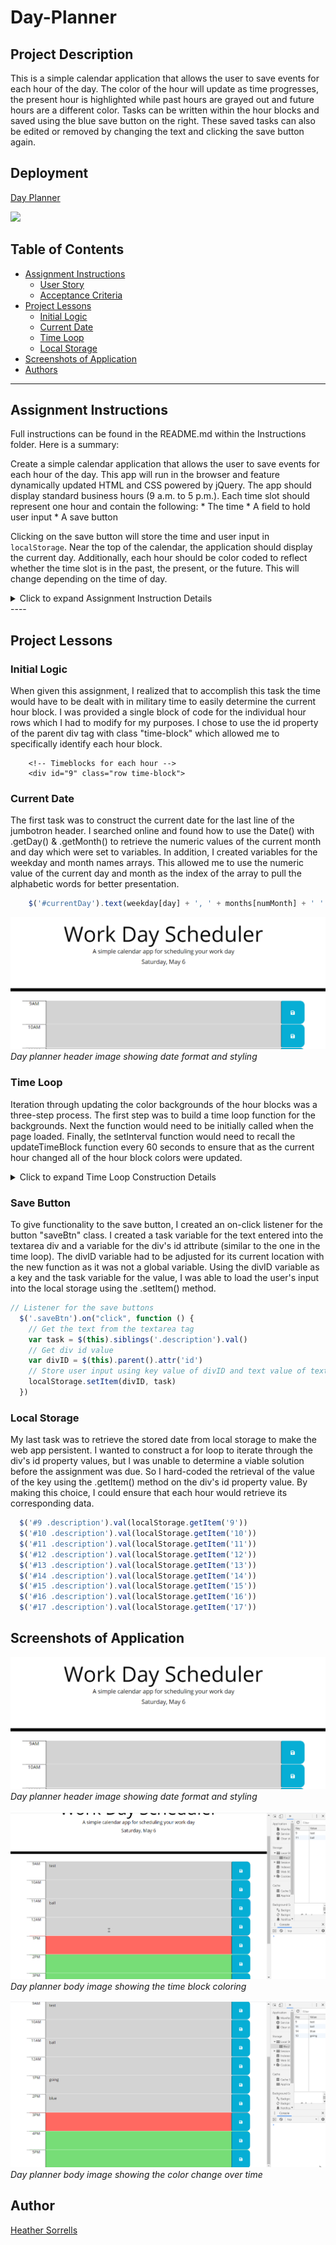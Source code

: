 # Day-Planner

## Project Description
This is a simple calendar application that allows the user to save events for each hour of the day. The color of the hour will update as time progresses, the present hour is highlighted while past hours are grayed out and future hours are a different color. Tasks can be written within the hour blocks and saved using the blue save button on the right. These saved tasks can also be edited or removed by changing the text and clicking the save button again.

## Deployment

  [Day Planner](https://hlsorrells.github.io/Day-Planner/)

  ![](assets/Images/DayPlanner.gif)

## Table of Contents

  * [Assignment Instructions](#assignment-instructions)
    * [User Story](#user-story)
    * [Acceptance Criteria](#acceptance-criteria)
  * [Project Lessons](#project-lessons)
    * [Initial Logic](#initial-logic)
    * [Current Date](#current-date)
    * [Time Loop](#time-loop)
    * [Local Storage](#local-storage)
  * [Screenshots of Application](#screenshots-of-application)
  * [Authors](#author)

----

## Assignment Instructions
Full instructions can be found in the README.md within the Instructions folder. Here is a summary:

Create a simple calendar application that allows the user to save events for each hour of the day. This app will run in the browser and feature dynamically updated HTML and CSS powered by jQuery. The app should display standard business hours (9 a.m. to 5 p.m.). Each time slot should represent one hour and contain the following:
    * The time
    * A field to hold user input
    * A save button

Clicking on the save button will store the time and user input in `localStorage`. Near the top of the calendar, the application should display the current day. Additionally, each hour should be color coded to reflect whether the time slot is in the past, the present, or the future. This will change depending on the time of day.

<details>
    <summary markdown="span">Click to expand Assignment Instruction Details</summary>

### User Story
AS AN employee with a busy schedule
I WANT to add important events to a daily planner
SO THAT I can manage my time effectively 

### Minimum Requirements

* Functional, deployed application.

* GitHub repository with a unique name and a README describing project.

* The application displays timeblocks for standard business hours (9 a.m. to 5 p.m.).

* Each timeblock contains an input field and save button.

* Clicking a timeblock's "Save" button stores the input text in local storage, allowing the text to persist when the application is refreshed.

* The current day is displayed at the top of the calendar.

* Each timeblock is color coded to indicate whether it is in a past, present, or future hour.

```
GIVEN that an employee adds events to a specific hour in a calendar

WHEN the employee clicks the save button

THEN events are saved in the timeblock for that hour
```
</details>
----

## Project Lessons

### Initial Logic
When given this assignment, I realized that to accomplish this task the time would have to be dealt with in military time to easily determine the current hour block. I was provided a single block of code for the individual hour rows which I had to modify for my purposes. I chose to use the id property of the parent div tag with class "time-block" which allowed me to specifically identify each hour block.

```
    <!-- Timeblocks for each hour -->
    <div id="9" class="row time-block">
```

### Current Date
The first task was to construct the current date for the last line of the jumbotron header. I searched online and found how to use the Date() with .getDay() & .getMonth() to retrieve the numeric values of the current month and day which were set to variables. In addition, I created variables for the weekday and month names arrays. This allowed me to use the numeric value of the current day and month as the index of the array to pull the alphabetic words for better presentation.

```javascript
    $('#currentDay').text(weekday[day] + ', ' + months[numMonth] + ' ' + day)
```
![Day planner header image showing date format and styling](assets/Images/day-planner-header.PNG)*Day planner header image showing date format and styling*

### Time Loop
Iteration through updating the color backgrounds of the hour blocks was a three-step process. The first step was to build a time loop function for the backgrounds. Next the function would need to be initially called when the page loaded. Finally, the setInterval function would need to recall the updateTimeBlock function every 60 seconds to ensure that as the current hour changed all of the hour block colors were updated.

<details>
    <summary markdown="span">Click to expand Time Loop Construction Details</summary>

1. Construction of the updateTimeBlock function began with grabbing the div's time-block class to iterating through each hour block individually. A variable was created for the current hour which returned a numeric value. I pulled the current div's id attribute and parsed it to an integer so I could easily compare the two numeric values. I used a conditional if/else if/else statement to set the class for the appropriate CSS property to change the background color.

```javascript
  // Current time loop function to update background colors
  function updateTimeBlock() {
    // Loop over all the .time-blocks to find current time
    $('.time-block').each(function () {
      // Get the current hour
      var currentHour = new Date().getHours()
      // Get the div's id value
      var divID = parseInt($(this).attr('id'))
      // Compare div's id value to the current hour
      if (divID === currentHour) {
        $(this).addClass('present')
      } else if (divID < currentHour) {
        $(this).addClass('past')
      } else {
        $(this).addClass('future')
      }
    })
  }
```

2. The next step was to simply call the function to load when the page was loaded.
3. A timer interval was needed to recall the function every 60 seconds to ensure that the page would update colors as time progressed. This was accomplished by using the setInterval function which called the updateTimeBlock function every 60,000 milliseconds.
</details>

### Save Button
To give functionality to the save button, I created an on-click listener for the button "saveBtn" class. I created a task variable for the text entered into the textarea div and a variable for the div's id attribute (similar to the one in the time loop). The divID variable had to be adjusted for its current location with the new function as it was not a global variable. Using the divID variable as a key and the task variable for the value, I was able to load the user's input into the local storage using the .setItem() method.

```javascript
// Listener for the save buttons
  $('.saveBtn').on("click", function () {
    // Get the text from the textarea tag
    var task = $(this).siblings('.description').val()
    // Get div id value
    var divID = $(this).parent().attr('id')
    // Store user input using key value of divID and text value of text
    localStorage.setItem(divID, task)
  })
```

### Local Storage
My last task was to retrieve the stored date from local storage to make the web app persistent. I wanted to construct a for loop to iterate through the div's id property values, but I was unable to determine a viable solution before the assignment was due. So I hard-coded the retrieval of the value of the key using the .getItem() method on the div's id property value. By making this choice, I could ensure that each hour would retrieve its corresponding data.

```javascript
  $('#9 .description').val(localStorage.getItem('9'))
  $('#10 .description').val(localStorage.getItem('10'))
  $('#11 .description').val(localStorage.getItem('11'))
  $('#12 .description').val(localStorage.getItem('12'))
  $('#13 .description').val(localStorage.getItem('13'))
  $('#14 .description').val(localStorage.getItem('14'))
  $('#15 .description').val(localStorage.getItem('15'))
  $('#16 .description').val(localStorage.getItem('16'))
  $('#17 .description').val(localStorage.getItem('17'))
```

## Screenshots of Application

![Day planner header image showing date format and styling](assets/Images/day-planner-header.PNG)*Day planner header image showing date format and styling*


![Day planner body image showing the time block coloring](assets/Images/day-planner-time-block-color.png)*Day planner body image showing the time block coloring*


![Day planner body image showing the color change over time](assets/Images/day-planner-auto-color-change.png)*Day planner body image showing the color change over time*

## Author

[Heather Sorrells](mailto:hlsorrells.dev@gmail.com)
